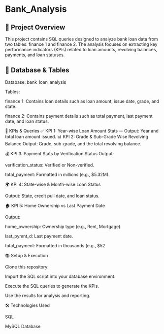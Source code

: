 # Bank_Analysis

## 📝 Project Overview
This project contains SQL queries designed to analyze bank loan data from two tables: finance 1 and finance 2. The analysis focuses on extracting key performance indicators (KPIs) related to loan amounts, revolving balances, payments, and loan statuses.

## 💾 Database & Tables
Database: bank_loan_analysis

Tables:

finance 1: Contains loan details such as loan amount, issue date, grade, and state.

finance 2: Contains payment details such as total payment, last payment date, and loan status.

🚀 KPIs & Queries
✅ KPI 1: Year-wise Loan Amount Stats
-- Output: Year and total loan amount issued.
📊 KPI 2: Grade & Sub-Grade Wise Revolving Balance
Output: Grade, sub-grade, and the total revolving balance.

💰 KPI 3: Payment Stats by Verification Status
Output:

verification_status: Verified or Non-verified.

total_payment: Formatted in millions (e.g., $5.32M).

🌍 KPI 4: State-wise & Month-wise Loan Status

Output: State, credit pull date, and loan status.

🏠 KPI 5: Home Ownership vs Last Payment Date

Output:

home_ownership: Ownership type (e.g., Rent, Mortgage).

last_pymnt_d: Last payment date.

total_payment: Formatted in thousands (e.g., $52

📚 Setup & Execution

Clone this repository:

Import the SQL script into your database environment.

Execute the SQL queries to generate the KPIs.

Use the results for analysis and reporting.

🛠️ Technologies Used

SQL

MySQL Database
